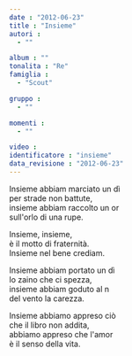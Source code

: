 ```yaml
---
date : "2012-06-23"
title : "Insieme"
autori : 
  - ""

album : ""
tonalita : "Re"
famiglia : 
  - "Scout"

gruppo : 
  - ""

momenti : 
  - ""

video : 
identificatore : "insieme"
data_revisione : "2012-06-23"
---
```

   
  
Insieme abbiam marciato un dì   
per strade non battute,   
insieme abbiam raccolto un or   
sull'orlo di una rupe.   
  
  
Insieme, insieme,   
è il motto di fraternità.   
Insieme nel bene crediam.  
  
  
  
Insieme abbiam portato un dì   
lo zaino che ci spezza,   
insieme abbiam goduto al n   
del vento la carezza.   
  
  
  
Insieme abbiamo appreso ciò   
che il libro non addita,   
abbiamo appreso che l'amor   
è il senso della vita.   
  
  
  
  
